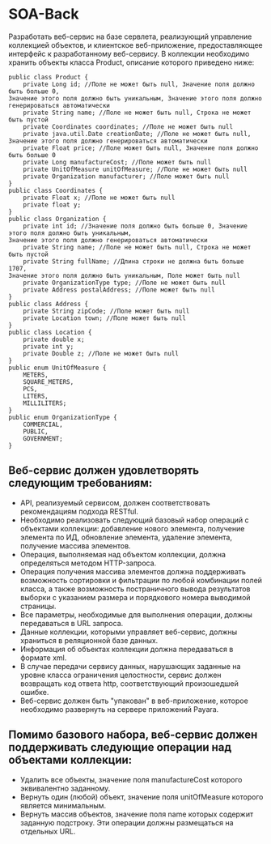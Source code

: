 # SOA-Back

Разработать веб-сервис на базе сервлета, реализующий управление коллекцией объектов, и клиентское веб-приложение, предоставляющее интерфейс к разработанному веб-сервису. В коллекции необходимо хранить объекты класса Product, описание которого приведено ниже:

```
public class Product {
    private Long id; //Поле не может быть null, Значение поля должно быть больше 0, 
Значение этого поля должно быть уникальным, Значение этого поля должно генерироваться автоматически
    private String name; //Поле не может быть null, Строка не может быть пустой
    private Coordinates coordinates; //Поле не может быть null
    private java.util.Date creationDate; //Поле не может быть null, 
Значение этого поля должно генерироваться автоматически
    private Float price; //Поле может быть null, Значение поля должно быть больше 0
    private Long manufactureCost; //Поле может быть null
    private UnitOfMeasure unitOfMeasure; //Поле не может быть null
    private Organization manufacturer; //Поле может быть null
}
public class Coordinates {
    private Float x; //Поле не может быть null
    private float y;
}
public class Organization {
    private int id; //Значение поля должно быть больше 0, Значение этого поля должно быть уникальным, 
Значение этого поля должно генерироваться автоматически
    private String name; //Поле не может быть null, Строка не может быть пустой
    private String fullName; //Длина строки не должна быть больше 1707, 
Значение этого поля должно быть уникальным, Поле может быть null
    private OrganizationType type; //Поле не может быть null
    private Address postalAddress; //Поле может быть null
}
public class Address {
    private String zipCode; //Поле может быть null
    private Location town; //Поле может быть null
}
public class Location {
    private double x;
    private int y;
    private Double z; //Поле не может быть null
}
public enum UnitOfMeasure {
    METERS,
    SQUARE_METERS,
    PCS,
    LITERS,
    MILLILITERS;
}
public enum OrganizationType {
    COMMERCIAL,
    PUBLIC,
    GOVERNMENT;
}
```

## Веб-сервис должен удовлетворять следующим требованиям:

- API, реализуемый сервисом, должен соответствовать рекомендациям подхода RESTful.
- Необходимо реализовать следующий базовый набор операций с объектами коллекции: добавление нового элемента, получение элемента по ИД, обновление элемента, удаление элемента, получение массива элементов.
- Операция, выполняемая над объектом коллекции, должна определяться методом HTTP-запроса.
- Операция получения массива элементов должна поддерживать возможность сортировки и фильтрации по любой комбинации полей класса, а также возможность постраничного вывода результатов выборки с указанием размера и порядкового номера выводимой страницы.
- Все параметры, необходимые для выполнения операции, должны передаваться в URL запроса.
- Данные коллекции, которыми управляет веб-сервис, должны храниться в реляционной базе данных.
- Информация об объектах коллекции должна передаваться в формате xml.
- В случае передачи сервису данных, нарушающих заданные на уровне класса ограничения целостности, сервис должен возвращать код ответа http, соответствующий произошедшей ошибке.
- Веб-сервис должен быть "упакован" в веб-приложение, которое необходимо развернуть на сервере приложений Payara.

## Помимо базового набора, веб-сервис должен поддерживать следующие операции над объектами коллекции:

- Удалить все объекты, значение поля manufactureCost которого эквивалентно заданному.
- Вернуть один (любой) объект, значение поля unitOfMeasure которого является минимальным.
- Вернуть массив объектов, значение поля name которых содержит заданную подстроку.
Эти операции должны размещаться на отдельных URL.
